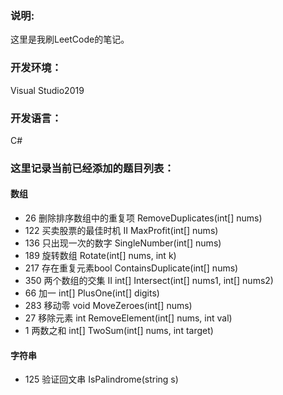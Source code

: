 ### 说明:
这里是我刷LeetCode的笔记。

### 开发环境：
Visual Studio2019

### 开发语言：
C#

### 这里记录当前已经添加的题目列表：
#### 数组
* 26 删除排序数组中的重复项 RemoveDuplicates(int[] nums)
* 122 买卖股票的最佳时机 II MaxProfit(int[] nums)
* 136 只出现一次的数字 SingleNumber(int[] nums)
* 189 旋转数组 Rotate(int[] nums, int k)
* 217 存在重复元素bool ContainsDuplicate(int[] nums)
* 350 两个数组的交集 II int[] Intersect(int[] nums1, int[] nums2)
* 66 加一 int[] PlusOne(int[] digits)
* 283 移动零 void MoveZeroes(int[] nums)
* 27 移除元素 int RemoveElement(int[] nums, int val)
* 1 两数之和 int[] TwoSum(int[] nums, int target)

#### 字符串
* 125 验证回文串 IsPalindrome(string s)